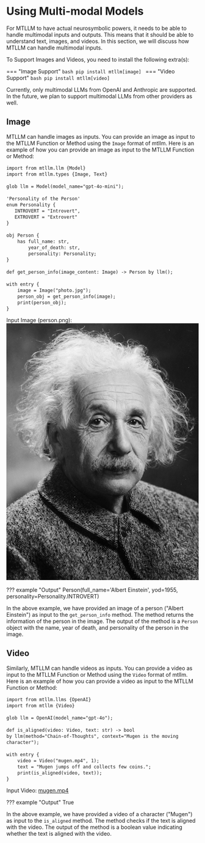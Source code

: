 # Using Multi-modal Models

For MTLLM to have actual neurosymbolic powers, it needs to be able to handle multimodal inputs and outputs. This means that it should be able to understand text, images, and videos. In this section, we will discuss how MTLLM can handle multimodal inputs.

To Support Images and Videos, you need to install the following extra(s):

=== "Image Support"
    ```bash
    pip install mtllm[image]
    ```
=== "Video Support"
    ```bash
    pip install mtllm[video]
    ```

Currently, only multimodal LLMs from OpenAI and Anthropic are supported. In the future, we plan to support multimodal LLMs from other providers as well.

## Image

MTLLM can handle images as inputs. You can provide an image as input to the MTLLM Function or Method using the `Image` format of mtllm. Here is an example of how you can provide an image as input to the MTLLM Function or Method:

```jac
import from mtllm.llm {Model}
import from mtllm.types {Image, Text}

glob llm = Model(model_name="gpt-4o-mini");

'Personality of the Person'
enum Personality {
   INTROVERT = "Introvert",
   EXTROVERT = "Extrovert"
}

obj Person {
    has full_name: str,
        year_of_death: str,
        personality: Personality;
}

def get_person_info(image_content: Image) -> Person by llm();

with entry {
    image = Image("photo.jpg");
    person_obj = get_person_info(image);
    print(person_obj);
}
```

Input Image (person.png):
![person.png](../../assets/photo.jpg)

??? example "Output"
    Person(full_name='Albert Einstein', yod=1955, personality=Personality.INTROVERT)

In the above example, we have provided an image of a person ("Albert Einstein") as input to the `get_person_info` method. The method returns the information of the person in the image. The output of the method is a `Person` object with the name, year of death, and personality of the person in the image.

## Video

Similarly, MTLLM can handle videos as inputs. You can provide a video as input to the MTLLM Function or Method using the `Video` format of mtllm. Here is an example of how you can provide a video as input to the MTLLM Function or Method:

```jac
import from mtllm.llms {OpenAI}
import from mtllm {Video}

glob llm = OpenAI(model_name="gpt-4o");

def is_aligned(video: Video, text: str) -> bool
by llm(method="Chain-of-Thoughts", context="Mugen is the moving character");

with entry {
    video = Video("mugen.mp4", 1);
    text = "Mugen jumps off and collects few coins.";
    print(is_aligned(video, text));
}
```

Input Video:
[mugen.mp4](https://github.com/Jaseci-Labs/jaseci/blob/main/jac-mtllm/examples/vision/mugen.mp4)

??? example "Output"
    True

In the above example, we have provided a video of a character ("Mugen") as input to the `is_aligned` method. The method checks if the text is aligned with the video. The output of the method is a boolean value indicating whether the text is aligned with the video.